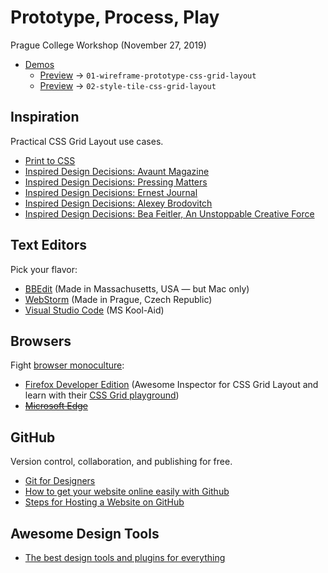 # Prototype, Process, Play

Prague College Workshop (November 27, 2019)

- [Demos](/demos/)
  - [Preview](https://jgagne.github.io/prototype-process-play/demos/01-wireframe-prototype-css-grid-layout/) → `01-wireframe-prototype-css-grid-layout`
  - [Preview](https://jgagne.github.io/prototype-process-play/demos/02-style-tile-css-grid-layout/) → `02-style-tile-css-grid-layout`

## Inspiration

Practical CSS Grid Layout use cases.

- [Print to CSS](https://www.dan-davies.co.uk/print-to-css)
- [Inspired Design Decisions: Avaunt Magazine](https://www.smashingmagazine.com/2019/06/inspired-design-decisions-avaunt-magazine/)
- [Inspired Design Decisions: Pressing Matters](https://www.smashingmagazine.com/2019/07/inspired-design-decisions-pressing-matters/)
- [Inspired Design Decisions: Ernest Journal](https://www.smashingmagazine.com/2019/08/inspired-design-decisions-ernest-journal/)
- [Inspired Design Decisions: Alexey Brodovitch](https://www.smashingmagazine.com/2019/09/inspired-design-decisions-alexey-brodovitch/)
- [Inspired Design Decisions: Bea Feitler, An Unstoppable Creative Force](https://www.smashingmagazine.com/2019/10/inspired-design-decisions-bea-feitler/)

## Text Editors

Pick your flavor:

- [BBEdit](http://www.barebones.com/products/bbedit/) (Made in Massachusetts, USA — but Mac only)
- [WebStorm](https://www.jetbrains.com/webstorm) (Made in Prague, Czech Republic)
- [Visual Studio Code](https://code.visualstudio.com) (MS Kool-Aid)

## Browsers

Fight [browser monoculture](https://adrianroselli.com/2018/12/stepping-back-from-the-edge.html):

- [Firefox Developer Edition](https://www.mozilla.org/en-US/firefox/developer/) (Awesome Inspector for CSS Grid Layout and learn with their [CSS Grid playground](https://mozilladevelopers.github.io/playground/css-grid/))
- <s>[Microsoft Edge](https://www.microsoftedgeinsider.com/en-us/download/)</s>

## GitHub

Version control, collaboration, and publishing for free.

- [Git for Designers](https://medium.com/@dfosco/git-for-designers-856c434716e)
- [How to get your website online easily with Github](https://codeburst.io/how-to-get-your-website-online-easily-with-github-44ea5ce2997d)
- [Steps for Hosting a Website on GitHub](https://gist.github.com/TylerFisher/6127328)

## Awesome Design Tools

- [The best design tools and plugins for everything](https://github.com/LisaDziuba/Awesome-Design-Tools)

